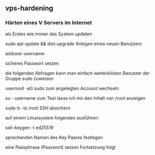 ## vps-hardening
### Härten eines V Servers im Internet

als Erstes wie immer das System updaten

sudo apt update && dist-upgrade
Anlegen eines neuen Benutzers

adduser username

sicheres Passwort setzen

die folgenden Abfragen kann man einfach weiterklicken
Benutzer der Gruppe sudo zuweisen

usermod -aG sudo
zum angelegten Account wechseln

su - username
zum Test lasse ich mir den Inhalt von /root anzeigen

sudo ls -la /root
SSH absichern

auf einem Linuxsystem folgendes ausführen:

ssh-keygen -t ed25519

sprechenden Namen des Key Paares festlegen

eine Passphrase (Passwort) setzen
Fortsetzung folgt
